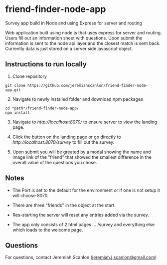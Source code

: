 # friend-finder-node-app
Survey app build in Node and using Express for server and routing

Web application built using node.js that uses express for server and routing. Users fill out an information sheet with questions. Upon submit the information is sent to the node api layer and the closest match is sent back. Currently data is just stored on a server side javascript object.
 
## Instructions to run locally 

1) Clone repository 

```
git clone https://github.com/jeremiahscanlon/friend-finder-node-app.git
```

2) Navigate to newly installed folder and download npm packages

```
cd *path*/friend-finder-node-app/
npm install
```

3) Navigate to *http://localhost:8070/* to ensure server to view the landing page.

4) Click the button on the landing page or go directly to *http://localhost:8070/survey* to fill out the survey.

5) Upon submit you will be greated by a modal showing the name and image link of the "friend" that showed the smallest difference in the overall value of the questions you chose.

## Notes

- The Port is set to the default for the environment or if one is not setup it will choose 8070.

- There are three "friends" in the object at the start.

- Res-starting the server will reset any entries added via the survey.

- The app only consists of 2 html pages ... /survey and everything else which loads to the welcome page.


## Questions

For questions, contact Jeremiah Scanlon (jeremiah.j.scanlon@gmail.com)
